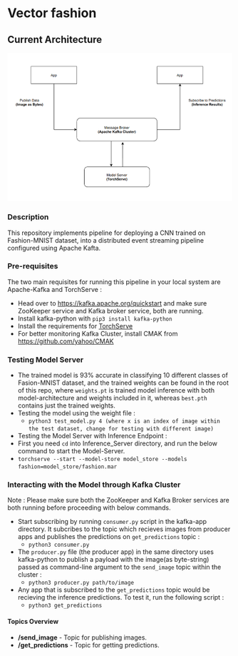 # Vector fashion

## Current Architecture

![Pipeline 0.1](https://github.com/venkateshtata/Fashion-Vector/blob/main/model_arch.png)

### Description

This repository implements pipeline for deploying a CNN trained on Fashion-MNIST dataset, into a distributed event streaming pipeline configured using Apache Kafta.



### Pre-requisites

The two main requisites for running this pipeline in your local system are Apache-Kafka and TorchServe :

* Head over to https://kafka.apache.org/quickstart and make sure ZooKeeper service and Kafka broker service, both are running.
* Install kafka-python with `pip3 install kafka-python`
* Install the requirements for [TorchServe](https://github.com/pytorch/serve)
* For better monitoring Kafka Cluster, install CMAK from https://github.com/yahoo/CMAK

### Testing Model Server

* The trained model is 93% accurate in classifying 10 different classes of Fasion-MNIST dataset, and the trained weights can be found in the root of this repo, where `weights.pt` is trained model inference with both model-architecture and weights included in it, whereas `best.pth` contains just the trained weights.
* Testing the model using the weight file :
  * `python3 test_model.py 4 (where x is an index of image within the test dataset, change for testing with different image)`
*  Testing the Model Server with Inference Endpoint :
  * First you need `cd` into Inference_Server directory, and run the below command to start the Model-Server.
  * `torchserve --start --model-store model_store --models fashion=model_store/fashion.mar`

### Interacting with the Model through Kafka Cluster

Note : Please make sure both the ZooKeeper and Kafka Broker services are both running before proceeding with below commands.

* Start subscribing by running `consumer.py` script in the kafka-app directory. It subcribes to the topic which recieves images from producer apps and publishes the predictions on `get_predictions` topic :
  * `python3 consumer.py` 
* The `producer.py` file (the producer app) in the same directory uses kafka-python to publish a payload with the image(as byte-string) passed as command-line argument to the `send_image` topic within the cluster :
  * `python3 producer.py path/to/image`
* Any app that is subscribed to the `get_predictions` topic would be recieving the inference predictions. To test it, run the following script : 
  * `python3 get_predictions` 

#### Topics Overview
- **/send_image** - Topic for publishing images.
- **/get_predictions** - Topic for getting predictions.
